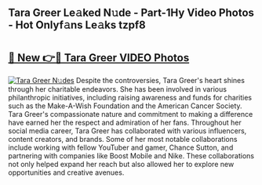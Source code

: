 ## Tara Greer Le𝚊ked N𝚞de - Part-1Hy Video Photos - Hot Onlyf𝚊ns Le𝚊ks tzpf8

# <h2><a href="http://ab7801.deff.icu/?id=Tara+Greer">🔗 New 👉🔴 Tara Greer VIDEO Photos</a></h2>

[![Tara Greer N𝚞des](https://i.imgur.com/rIISA9y.gif)](http://ab7801.deff.icu/?id=Tara+Greer)
Despite the controversies, Tara Greer's heart shines through her charitable endeavors. She has been involved in various philanthropic initiatives, including raising awareness and funds for charities such as the Make-A-Wish Foundation and the American Cancer Society. Tara Greer's compassionate nature and commitment to making a difference have earned her the respect and admiration of her fans. Throughout her social media career, Tara Greer has collaborated with various influencers, content creators, and brands. Some of her most notable collaborations include working with fellow YouTuber and gamer, Chance Sutton, and partnering with companies like Boost Mobile and Nike. These collaborations not only helped expand her reach but also allowed her to explore new opportunities and creative avenues.
